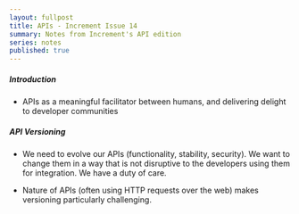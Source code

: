 ```yaml
---
layout: fullpost
title: APIs - Increment Issue 14
summary: Notes from Increment's API edition
series: notes
published: true
---
```





##### Introduction

- APIs as a meaningful facilitator between humans, and delivering delight to developer communities


##### API Versioning

- We need to evolve our APIs (functionality, stability, security). We want to change them in a way that is not disruptive to the developers using them for integration. We have a duty of care.

- Nature of APIs (often using HTTP requests over the web) makes versioning particularly challenging.

